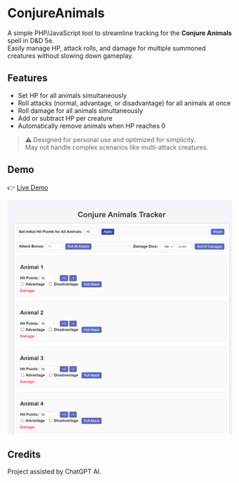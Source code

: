 # ConjureAnimals

A simple PHP/JavaScript tool to streamline tracking for the **Conjure Animals** spell in D&D 5e.  
Easily manage HP, attack rolls, and damage for multiple summoned creatures without slowing down gameplay.

## Features

- Set HP for all animals simultaneously
- Roll attacks (normal, advantage, or disadvantage) for all animals at once
- Roll damage for all animals simultaneously
- Add or subtract HP per creature
- Automatically remove animals when HP reaches 0

> ⚠️ Designed for personal use and optimized for simplicity.  
> May not handle complex scenarios like multi-attack creatures.

## Demo

👉 [Live Demo](https://conjureanimals.com)

![Screenshot](/screenshot.png?raw=true "Screenshot")

## Credits

Project assisted by ChatGPT AI.
